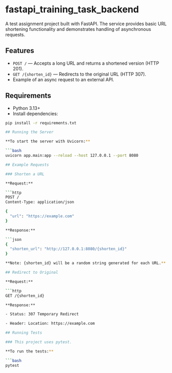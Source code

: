 # fastapi_training_task_backend

A test assignment project built with FastAPI. The service provides basic URL shortening functionality and demonstrates handling of asynchronous requests.

## Features

- `POST /` — Accepts a long URL and returns a shortened version (HTTP 201).
- `GET /{shorten_id}` — Redirects to the original URL (HTTP 307).
- Example of an async request to an external API.

## Requirements

- Python 3.13+
- Install dependencies:

```bash
pip install -r requirements.txt

## Running the Server

**To start the server with Uvicorn:**

```bash
uvicorn app.main:app --reload --host 127.0.0.1 --port 8080

## Example Requests

### Shorten a URL

**Request:**

```http
POST /
Content-Type: application/json

{
  "url": "https://example.com"
}

**Response:**

```json
{
  "shorten_url": "http://127.0.0.1:8080/{shorten_id}"
}

**Note: {shorten_id} will be a random string generated for each URL.**

## Redirect to Original

**Request:**

```http
GET /{shorten_id}

**Response:**

- Status: 307 Temporary Redirect

- Header: Location: https://example.com

## Running Tests

### This project uses pytest.

**To run the tests:**

```bash
pytest

